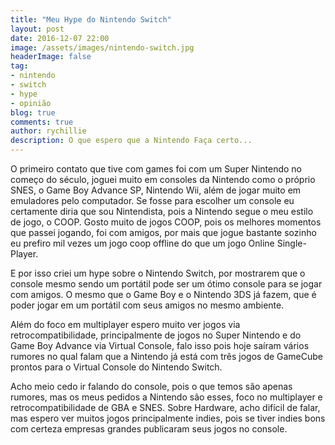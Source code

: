 ```yaml
---
title: "Meu Hype do Nintendo Switch"
layout: post
date: 2016-12-07 22:00
image: /assets/images/nintendo-switch.jpg
headerImage: false
tag:
- nintendo
- switch
- hype
- opinião
blog: true
comments: true
author: rychillie
description: O que espero que a Nintendo Faça certo...
---
```

<script async src="//pagead2.googlesyndication.com/pagead/js/adsbygoogle.js"></script>
<!-- Final_texto_okgnow -->
<ins class="adsbygoogle"
     style="display:block"
     data-ad-client="ca-pub-7837358846130941"
     data-ad-slot="9265933715"
     data-ad-format="auto"></ins>
<script>
(adsbygoogle = window.adsbygoogle || []).push({});
</script>

O primeiro contato que tive com games foi com um Super Nintendo no começo do século, joguei muito em consoles da Nintendo como o próprio SNES, o Game Boy Advance SP, Nintendo Wii, além de jogar muito em emuladores pelo computador. Se fosse para escolher um console eu certamente diria que sou Nintendista, pois a Nintendo segue o meu estilo de jogo, o COOP. Gosto muito de jogos COOP, pois os melhores momentos que passei jogando, foi com amigos, por mais que jogue bastante sozinho eu prefiro mil vezes um jogo coop offline do que um jogo Online Single-Player.

E por isso criei um hype sobre o Nintendo Switch, por mostrarem que o console mesmo sendo um portátil pode ser um ótimo console para se jogar com amigos. O mesmo que o Game Boy e o Nintendo 3DS já fazem, que é poder jogar em um portátil com seus amigos no mesmo ambiente.

Além do foco em multiplayer espero muito ver jogos via retrocompatibilidade, principalmente de jogos no Super Nintendo e do Game Boy Advance via Virtual Console, falo isso pois hoje saíram vários rumores no qual falam que a Nintendo já está com três jogos de GameCube prontos para o Virtual Console do Nintendo Switch.

Acho meio cedo ir falando do console, pois o que temos são apenas rumores, mas os meus pedidos a Nintendo são esses, foco no multiplayer e retrocompatibilidade de GBA e SNES. Sobre Hardware, acho difícil de falar, mas espero ver muitos jogos principalmente indies, pois se tiver indies bons com certeza empresas grandes publicaram seus jogos no console.
